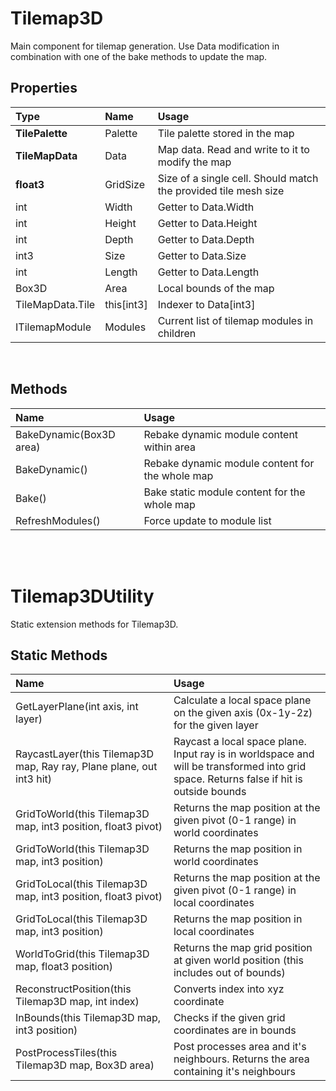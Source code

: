 # Tilemap3D
Main component for tilemap generation. Use Data modification in combination with one of the bake methods to update the map. <br>

## Properties
|Type|Name|Usage|
|:---|:---|:----|
|**TilePalette**|Palette|Tile palette stored in the map|
|**TileMapData**|Data|Map data. Read and write to it to modify the map|
|**float3**|GridSize|Size of a single cell. Should match the provided  tile mesh size|
|int|Width|Getter to Data.Width|
|int|Height|Getter to Data.Height|
|int|Depth|Getter to Data.Depth|
|int3|Size|Getter to Data.Size|
|int|Length|Getter to Data.Length|
|Box3D|Area|Local bounds of the map|
|TileMapData.Tile|this[int3]|Indexer to Data[int3]|
|ITilemapModule|Modules|Current list of tilemap modules in children|

<br>

## Methods
|Name|Usage|
|:---|:----|
|BakeDynamic(Box3D area)|Rebake dynamic module content within area|
|BakeDynamic()|Rebake dynamic module content for the whole map|
|Bake()|Bake static module content for the whole map|
|RefreshModules()|Force update to module list|

<br>
<br>

# Tilemap3DUtility
Static extension methods for Tilemap3D. <br>

## Static Methods
|Name|Usage|
|:---|:----|
|GetLayerPlane(int axis, int layer)|Calculate a local space plane on the given axis (0x-1y-2z) for the given layer|
|RaycastLayer(this Tilemap3D map, Ray ray, Plane plane, out int3 hit)|Raycast a local space plane. Input ray is in worldspace and will be transformed into grid space. Returns false if hit is outside bounds|
|GridToWorld(this Tilemap3D map, int3 position, float3 pivot)|Returns the map position at the given pivot (0-1 range) in world coordinates|
|GridToWorld(this Tilemap3D map, int3 position)|Returns the map position in world coordinates|
|GridToLocal(this Tilemap3D map, int3 position, float3 pivot)|Returns the map position at the given pivot (0-1 range) in local coordinates|
|GridToLocal(this Tilemap3D map, int3 position)|Returns the map position in local coordinates|
|WorldToGrid(this Tilemap3D map, float3 position)|Returns the map grid position at given world position (this includes out of bounds)|
|ReconstructPosition(this Tilemap3D map, int index)|Converts index into xyz coordinate|
|InBounds(this Tilemap3D map, int3 position)|Checks if the given grid coordinates are in bounds|
|PostProcessTiles(this Tilemap3D map, Box3D area)|Post processes area and it's neighbours. Returns the area containing it's neighbours|